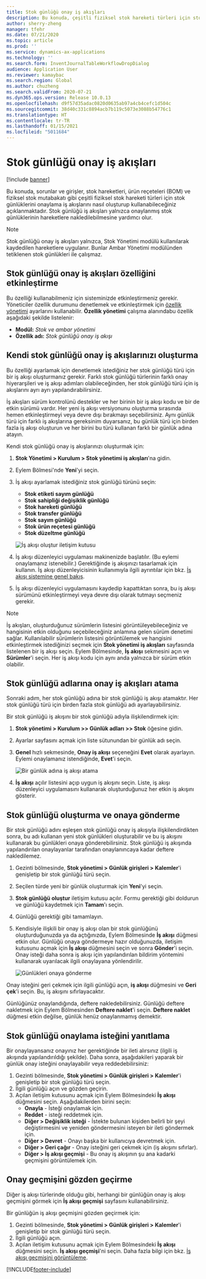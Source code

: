 ```yaml
---
title: Stok günlüğü onay iş akışları
description: Bu konuda, çeşitli fiziksel stok hareketi türleri için stok günlüklerini onaylama iş akışlarını nasıl oluşturup kullanabileceğiniz açıklanmaktadır. Stok günlüğü iş akışları yalnızca onaylanmış stok günlüklerinin hareketlere nakledilebilmesine yardımcı olur.
author: sherry-zheng
manager: tfehr
ms.date: 07/21/2020
ms.topic: article
ms.prod: ''
ms.service: dynamics-ax-applications
ms.technology: ''
ms.search.form: InventJournalTableWorkflowDropDialog
audience: Application User
ms.reviewer: kamaybac
ms.search.region: Global
ms.author: chuzheng
ms.search.validFrom: 2020-07-21
ms.dyn365.ops.version: Release 10.0.13
ms.openlocfilehash: d9f57d35adac0820d0635ab97a4cb4cefc1d504c
ms.sourcegitcommit: 38d40c331c8894acb7b119c5073e3088b54776c1
ms.translationtype: HT
ms.contentlocale: tr-TR
ms.lasthandoff: 01/15/2021
ms.locfileid: "5011684"
---
```

# <a name="inventory-journal-approval-workflows"></a>Stok günlüğü onay iş akışları

[!include [banner](../includes/banner.md)]

Bu konuda, sorunlar ve girişler, stok hareketleri, ürün reçeteleri (BOM) ve fiziksel stok mutabakatı gibi çeşitli fiziksel stok hareketi türleri için stok günlüklerini onaylama iş akışlarını nasıl oluşturup kullanabileceğiniz açıklanmaktadır. Stok günlüğü iş akışları yalnızca onaylanmış stok günlüklerinin hareketlere nakledilebilmesine yardımcı olur.

> [!NOTE]
> Stok günlüğü onay iş akışları yalnızca, Stok Yönetimi modülü kullanılarak kaydedilen hareketlere uygulanır. Bunlar Ambar Yönetimi modülünden tetiklenen stok günlükleri ile çalışmaz.

## <a name="turn-on-the-inventory-journal-approval-workflows-feature"></a>Stok günlüğü onay iş akışları özelliğini etkinleştirme

Bu özelliği kullanabilmeniz için sisteminizde etkinleştirmeniz gerekir. Yöneticiler özellik durumunu denetlemek ve etkinleştirmek için [özellik yönetimi](../../fin-ops-core/fin-ops/get-started/feature-management/feature-management-overview.md) ayarlarını kullanabilir. **Özellik yönetimi** çalışma alanındabu özellik aşağıdaki şekilde listelenir:

- **Modül:** *Stok ve ambar yönetimi*
- **Özellik adı:** *Stok günlüğü onay iş akışı*

## <a name="create-your-inventory-journal-approval-workflows"></a>Kendi stok günlüğü onay iş akışlarınızı oluşturma

Bu özelliği ayarlamak için denetlemek istediğiniz her stok günlüğü türü için bir iş akışı oluşturmanız gerekir. Farklı stok günlüğü türlerinin farklı onay hiyerarşileri ve iş akışı adımları olabileceğinden, her stok günlüğü türü için iş akışlarını ayrı ayrı yapılandırabilirsiniz.

İş akışları sürüm kontrolünü destekler ve her birinin bir iş akışı kodu ve bir de etkin sürümü vardır. Her yeni iş akışı versiyonunu oluşturma sırasında hemen etkinleştirmeyi veya devre dışı bırakmayı seçebilirsiniz. Aynı günlük türü için farklı iş akışlarına gereksinim duyarsanız, bu günlük türü için birden fazla iş akışı oluşturun ve her birini bu türü kullanan farklı bir günlük adına atayın.

Kendi stok günlüğü onay iş akışlarınızı oluşturmak için:

1. **Stok Yönetimi \> Kurulum \> Stok yönetimi iş akışları**'na gidin.
1. Eylem Bölmesi'nde **Yeni**'yi seçin.
1. İş akışı ayarlamak istediğiniz stok günlüğü türünü seçin:
    - **Stok etiketi sayım günlüğü**
    - **Stok sahipliği değişiklik günlüğü**
    - **Stok hareketi günlüğü**
    - **Stok transfer günlüğü**
    - **Stok sayım günlüğü**
    - **Stok ürün reçetesi günlüğü**
    - **Stok düzeltme günlüğü**

    ![İş akışı oluştur iletişim kutusu](media/journal-workflow-create-workflow.png "İş akışı oluştur iletişim kutusu")

1. İş akışı düzenleyici uygulaması makinenizde başlatılır. (Bu eylemi onaylamanız istenebilir.) Gerektiğinde iş akışınızı tasarlamak için kullanın. İş akışı düzenleyicisinin kullanımıyla ilgili ayrıntılar için bkz. [İş akışı sistemine genel bakış](../../fin-ops-core/fin-ops/organization-administration/overview-workflow-system.md).
1. İş akışı düzenleyici uygulamasını kaydedip kapattıktan sonra, bu iş akışı sürümünü etkinleştirmeyi veya devre dışı olarak tutmayı seçmeniz gerekir.

> [!NOTE]
> İş akışları, oluşturduğunuz sürümlerin listesini görüntüleyebileceğiniz ve hangisinin etkin olduğunu seçebileceğiniz anlamına gelen sürüm denetimi sağlar. Kullanılabilir sürümlerin listesini görüntülemek ve hangisini etkinleştirmek istediğinizi seçmek için **Stok yönetimi iş akışları** sayfasında listelenen bir iş akışı seçin. Eylem Bölmesinde, **İş akışı** sekmesini açın ve **Sürümler**'i seçin. Her iş akışı kodu için aynı anda yalnızca bir sürüm etkin olabilir.

## <a name="assign-approval-workflows-to-inventory-journal-names"></a>Stok günlüğü adlarına onay iş akışları atama

Sonraki adım, her stok günlüğü adına bir stok günlüğü iş akışı atamaktır. Her stok günlüğü türü için birden fazla stok günlüğü adı ayarlayabilirsiniz.

Bir stok günlüğü iş akışını bir stok günlüğü adıyla ilişkilendirmek için:

1. **Stok yönetimi \> Kurulum \>> Günlük adları \>> Stok** öğesine gidin.
1. Ayarlar sayfasını açmak için liste sütunundan bir günlük adı seçin.
1. **Genel** hızlı sekmesinde, **Onay iş akışı** seçeneğini **Evet** olarak ayarlayın. Eylemi onaylamanız istendiğinde, **Evet**'i seçin.

    ![Bir günlük adına iş akışı atama](media/journal-workflow-journal-name.png "Bir günlük adına iş akışı atama")

1. **İş akışı** açılır listesini açıp uygun iş akışını seçin. Liste, iş akışı düzenleyici uygulamasını kullanarak oluşturduğunuz her etkin iş akışını gösterir.

## <a name="create-an-inventory-journal-and-send-it-for-approval"></a>Stok günlüğü oluşturma ve onaya gönderme

Bir stok günlüğü adını eşleşen stok günlüğü onay iş akışıyla ilişkilendirdikten sonra, bu adı kullanan yeni stok günlükleri oluşturabilir ve bu iş akışını kullanarak bu günlükleri onaya gönderebilirsiniz. Stok günlüğü iş akışında yapılandırılan onaylayanlar tarafından onaylanıncaya kadar deftere nakledilemez.

1. Gezinti bölmesinde, **Stok yönetimi \> Günlük girişleri \> Kalemler**'i genişletip bir stok günlüğü türü seçin.
1. Seçilen türde yeni bir günlük oluşturmak için **Yeni**'yi seçin.
1. **Stok günlüğü oluştur** iletişim kutusu açılır. Formu gerektiği gibi doldurun ve günlüğü kaydetmek için **Tamam**'ı seçin.
1. Günlüğü gerektiği gibi tamamlayın.
1. Kendisiyle ilişkili bir onay iş akışı olan bir stok günlüğünü oluşturduğunuzda ya da açtığınızda, Eylem Bölmesinde **İş akışı** düğmesi etkin olur. Günlüğü onaya göndermeye hazır olduğunuzda, iletişim kutusunu açmak için **İş akışı** düğmesini seçin ve sonra **Gönder**'i seçin. Onay isteği daha sonra iş akışı için yapılandırılan bildirim yöntemini kullanarak uyarılacak ilgili onaylayana yönlendirilir.

    ![Günlükleri onaya gönderme](media/journal-workflow-inventory-journal.png "Günlükleri onaya gönderme")

Onay isteğini geri çekmek için ilgili günlüğü açın, **iş akışı** düğmesini ve **Geri çek**'i seçin. Bu, iş akışını sıfırlayacaktır.

Günlüğünüz onaylandığında, deftere nakledebilirsiniz. Günlüğü deftere nakletmek için Eylem Bölmesinden **Deftere naklet**'i seçin. **Deftere naklet** düğmesi etkin değilse, günlük henüz onaylanmamış demektir.

## <a name="respond-to-an-inventory-journal-approval-request"></a>Stok günlüğü onaylama isteğini yanıtlama

Bir onaylayansanız onayınız her gerektiğinde bir ileti alırsınız (ilgili iş akışında yapılandırıldığı şekilde). Daha sonra, aşağıdakileri yaparak bir günlük onay isteğini onaylayabilir veya reddedebilirsiniz:

1. Gezinti bölmesinde, **Stok yönetimi \> Günlük girişleri \> Kalemler**'i genişletip bir stok günlüğü türü seçin.
1. İlgili günlüğü açın ve gözden geçirin.
1. Açılan iletişim kutusunu açmak için Eylem Bölmesindeki **İş akışı** düğmesini seçin. Aşağıdakilerden birini seçin:
    - **Onayla** - İsteği onaylamak için.
    - **Reddet** - isteği reddetmek için.
    - **Diğer \> Değişiklik isteği** - İstekte bulunan kişiden belirli bir şeyi değiştirmesini ve yeniden göndermesini isteyen bir ileti göndermek için.
    - **Diğer \> Devret** - Onayı başka bir kullanıcıya devretmek için.
    - **Diğer \> Geri çağır** - Onay isteğini geri çekmek için (iş akışını sıfırlar).
    - **Diğer \> İş akışı geçmişi** - Bu onay iş akışının şu ana kadarki geçmişini görüntülemek için.

## <a name="review-the-approval-history"></a>Onay geçmişini gözden geçirme

Diğer iş akışı türlerinde olduğu gibi, herhangi bir günlüğün onay iş akışı geçmişini görmek için **İş akışı geçmişi** sayfasını kullanabilirsiniz.

Bir günlüğün iş akışı geçmişini gözden geçirmek için:

1. Gezinti bölmesinde, **Stok yönetimi \> Günlük girişleri \> Kalemler**'i genişletip bir stok günlüğü türü seçin.
1. İlgili günlüğü açın.
1. Açılan iletişim kutusunu açmak için Eylem Bölmesindeki **İş akışı** düğmesini seçin. **İş akışı geçmişi**'ni seçin. Daha fazla bilgi için bkz. [İş akışı geçmişini görüntüleme](../../fin-ops-core/fin-ops/organization-administration/tasks/view-workflow-history.md).


[!INCLUDE[footer-include](../../includes/footer-banner.md)]